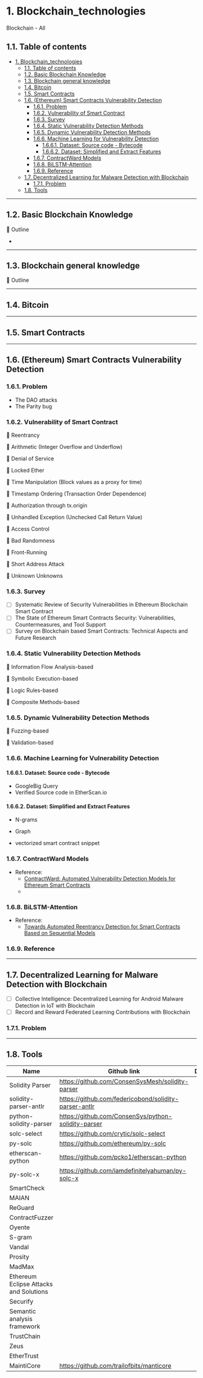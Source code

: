 # 1. Blockchain_technologies
Blockchain - All

## 1.1. Table of contents
- [1. Blockchain_technologies](#1-blockchain_technologies)
  - [1.1. Table of contents](#11-table-of-contents)
  - [1.2. Basic Blockchain Knowledge](#12-basic-blockchain-knowledge)
  - [1.3. Blockchain general knowledge](#13-blockchain-general-knowledge)
  - [1.4. Bitcoin](#14-bitcoin)
  - [1.5. Smart Contracts](#15-smart-contracts)
  - [1.6. (Ethereum) Smart Contracts Vulnerability Detection](#16-ethereum-smart-contracts-vulnerability-detection)
    - [1.6.1. Problem](#161-problem)
    - [1.6.2. Vulnerability of Smart Contract](#162-vulnerability-of-smart-contract)
    - [1.6.3. Survey](#163-survey)
    - [1.6.4. Static Vulnerability Detection Methods](#164-static-vulnerability-detection-methods)
    - [1.6.5. Dynamic Vulnerability Detection Methods](#165-dynamic-vulnerability-detection-methods)
    - [1.6.6. Machine Learning for Vulnerability Detection](#166-machine-learning-for-vulnerability-detection)
      - [1.6.6.1. Dataset: Source code - Bytecode](#1661-dataset-source-code---bytecode)
      - [1.6.6.2. Dataset: Simplified and Extract Features](#1662-dataset-simplified-and-extract-features)
    - [1.6.7. ContractWard Models](#167-contractward-models)
    - [1.6.8. BiLSTM-Attention](#168-bilstm-attention)
    - [1.6.9. Reference](#169-reference)
  - [1.7. Decentralized Learning for Malware Detection with Blockchain](#17-decentralized-learning-for-malware-detection-with-blockchain)
    - [1.7.1. Problem](#171-problem)
  - [1.8. Tools](#18-tools)



---
## 1.2. Basic Blockchain Knowledge

:pushpin: Outline

- 



---
## 1.3. Blockchain general knowledge
:pushpin: Outline


---
## 1.4. Bitcoin

---
## 1.5. Smart Contracts 

---
## 1.6. (Ethereum) Smart Contracts Vulnerability Detection

### 1.6.1. Problem

- The DAO attacks
- The Parity bug


### 1.6.2. Vulnerability of Smart Contract

:book: Reentrancy

:book: Arithmetic (Integer Overflow and Underflow)

:book: Denial of Service

:book: Locked Ether

:book: Time Manipulation (Block values as a proxy for time)

:book: Timestamp Ordering (Transaction Order Dependence)

:book: Authorization through tx.origin

:book: Unhandled Exception (Unchecked Call Return Value)

:book: Access Control

:book: Bad Randomness

:book: Front-Running

:book: Short Address Attack

:book: Unknown Unknowns


### 1.6.3. Survey

- [ ] Systematic Review of Security Vulnerabilities in Ethereum Blockchain Smart Contract
- [ ] The State of Ethereum Smart Contracts Security: Vulnerabilities, Countermeasures, and Tool Support
- [ ] Survey on Blockchain based Smart Contracts: Technical Aspects and Future Research

### 1.6.4. Static Vulnerability Detection Methods

:book: Information Flow Analysis-based

:book: Symbolic Execution-based

:book: Logic Rules-based

:book: Composite Methods-based



### 1.6.5. Dynamic Vulnerability Detection Methods

:book: Fuzzing-based

:book: Validation-based

### 1.6.6. Machine Learning for Vulnerability Detection

#### 1.6.6.1. Dataset: Source code - Bytecode

- GoogleBig Query
- Verified Source code in EtherScan.io

#### 1.6.6.2. Dataset: Simplified and Extract Features

- N-grams

- Graph

- vectorized smart contract snippet 

### 1.6.7. ContractWard Models

- Reference:
  - [ContractWard: Automated Vulnerability Detection Models for Ethereum Smart Contracts](https://ieeexplore.ieee.org/document/8967006)
  - 

### 1.6.8. BiLSTM-Attention

- Reference:
  - [Towards Automated Reentrancy Detection for Smart Contracts Based on Sequential Models](https://ieeexplore.ieee.org/document/8970384)


### 1.6.9. Reference 


---
## 1.7. Decentralized Learning for Malware Detection with Blockchain

- [ ] Collective Intelligence: Decentralized Learning for Android Malware Detection in IoT with Blockchain
- [ ] Record and Reward Federated Learning Contributions with Blockchain

### 1.7.1. Problem



---
## 1.8. Tools

| Name                                   | Github link                                           | Describe |
| -------------------------------------- | ----------------------------------------------------- | -------- |
| Solidity Parser                        | https://github.com/ConsenSysMesh/solidity-parser      |          |
| solidity-parser-antlr                  | https://github.com/federicobond/solidity-parser-antlr |          |
| python-solidity-parser                 | https://github.com/ConsenSys/python-solidity-parser   |          |
| solc-select                            | https://github.com/crytic/solc-select                 |          |
| py-solc                                | https://github.com/ethereum/py-solc                   |          |
| etherscan-python                       | https://github.com/pcko1/etherscan-python             |          |
| py-solc-x                              | https://github.com/iamdefinitelyahuman/py-solc-x      |          |
| SmartCheck                             |                                                       |          |
| MAIAN                                  |                                                       |          |
| ReGuard                                |                                                       |          |
| ContractFuzzer                         |                                                       |          |
| Oyente                                 |                                                       |          |
| S-gram                                 |                                                       |          |
| Vandal                                 |                                                       |          |
| Prosity                                |                                                       |          |
| MadMax                                 |                                                       |          |
| Ethereum Eclipse Attacks and Solutions |                                                       |          |
| Securify                               |                                                       |          |
| Semantic analysis framework            |                                                       |          |
| TrustChain                             |                                                       |          |
| Zeus                                   |                                                       |          |
| EtherTrust                             |                                                       |          |
| MaintiCore                             | https://github.com/trailofbits/manticore              |          |
